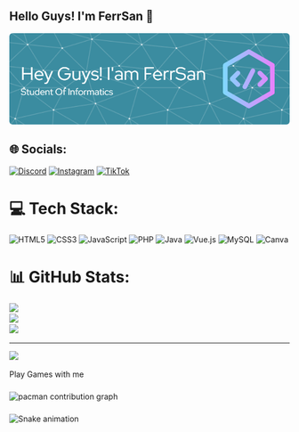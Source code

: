 ## Hello Guys! I'm FerrSan 👋

![FerrSan X IveLiz](img/github-header-image.png)


## 🌐 Socials:
[![Discord](https://img.shields.io/badge/Discord-%237289DA.svg?logo=discord&logoColor=white)](https://discord.gg/@kasugax) [![Instagram](https://img.shields.io/badge/Instagram-%23E4405F.svg?logo=Instagram&logoColor=white)](https://instagram.com/@araataa._) [![TikTok](https://img.shields.io/badge/TikTok-%23000000.svg?logo=TikTok&logoColor=white)](https://tiktok.com/@@codesfeatferr) 

# 💻 Tech Stack:
![HTML5](https://img.shields.io/badge/html5-%23E34F26.svg?style=for-the-badge&logo=html5&logoColor=white) ![CSS3](https://img.shields.io/badge/css3-%231572B6.svg?style=for-the-badge&logo=css3&logoColor=white) ![JavaScript](https://img.shields.io/badge/javascript-%23323330.svg?style=for-the-badge&logo=javascript&logoColor=%23F7DF1E) ![PHP](https://img.shields.io/badge/php-%23777BB4.svg?style=for-the-badge&logo=php&logoColor=white) ![Java](https://img.shields.io/badge/java-%23ED8B00.svg?style=for-the-badge&logo=openjdk&logoColor=white) ![Vue.js](https://img.shields.io/badge/vue.js-%2335495e.svg?style=for-the-badge&logo=vuedotjs&logoColor=%234FC08D) ![MySQL](https://img.shields.io/badge/mysql-4479A1.svg?style=for-the-badge&logo=mysql&logoColor=white) ![Canva](https://img.shields.io/badge/Canva-%2300C4CC.svg?style=for-the-badge&logo=Canva&logoColor=white)
# 📊 GitHub Stats:
![](https://github-readme-stats.vercel.app/api?username=FerrSan&theme=shadow_green&hide_border=false&include_all_commits=true&count_private=true)<br/>
![](https://nirzak-streak-stats.vercel.app/?user=FerrSan&theme=shadow_green&hide_border=false)<br/>
![](https://github-readme-stats.vercel.app/api/top-langs/?username=FerrSan&theme=shadow_green&hide_border=false&include_all_commits=true&count_private=true&layout=compact)

---
[![](https://visitcount.itsvg.in/api?id=FerrSan&icon=0&color=0)](https://visitcount.itsvg.in)

<p align="left">Play Games with me</p>

###

<picture>
  <source media="(prefers-color-scheme: dark)" srcset="https://raw.githubusercontent.com/FerrSan/FerrSan/output/pacman-contribution-graph-dark.svg">
  <source media="(prefers-color-scheme: light)" srcset="https://raw.githubusercontent.com/FerrSan/FerrSan/output/pacman-contribution-graph.svg">
  <img alt="pacman contribution graph" src="https://raw.githubusercontent.com/FerrSan/FerrSan/output/pacman-contribution-graph.svg">
</picture>

###

<img src="https://raw.githubusercontent.com/FerrSan/FerrSan/output/github-contribution-grid-snake.svg" alt="Snake animation" />

###
<!-- Proudly created with GPRM ( https://gprm.itsvg.in ) -->